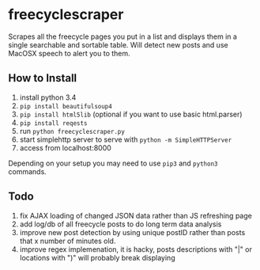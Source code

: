# freecyclescraper
Scrapes all the freecycle pages you put in a list and displays them in a single searchable and sortable table. Will detect new posts and use MacOSX speech to alert you to them.

## How to Install

1. install python 3.4
2. `pip install beautifulsoup4`
3. `pip install html5lib` (optional if you want to use basic html.parser)
4. `pip install reqests`
4. run `python freecyclescraper.py`
5. start simplehttp server to serve with `python -m SimpleHTTPServer`
6. access from localhost:8000

Depending on your setup you may need to use `pip3` and `python3` commands.

## Todo

1. fix AJAX loading of changed JSON data rather than JS refreshing page
2. add log/db of all freecycle posts to do long term data analysis
3. improve new post detection by using unique postID rather than posts that x number of minutes old.
4. improve regex implemenation, it is hacky, posts descriptions with "|" or locations with ")" will probably break displaying
